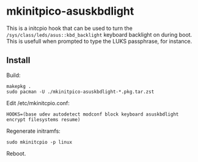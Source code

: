 # mkinitpico-asuskbdlight

This is a initcpio hook that can be used to turn the `/sys/class/leds/asus::kbd_backlight` keyboard
backlight on during boot. This is usefull when prompted to type the LUKS passphrase, for instance.

## Install

Build:

    makepkg .
    sudo pacman -U ./mkinitpico-asuskbdlight-*.pkg.tar.zst

Edit /etc/mkinitcpio.conf:

    HOOKS=(base udev autodetect modconf block keyboard asuskbdlight encrypt filesystems resume)

Regenerate initramfs:

    sudo mkinitcpio -p linux

Reboot.
